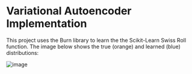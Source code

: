 # Variational Autoencoder Implementation

This project uses the Burn library to learn the the Scikit-Learn Swiss Roll function. The image below shows the true (orange) and learned (blue) distributions:

![image](https://github.com/benvansleen/burn-vae/assets/78059325/2dbe47c2-9c36-4653-9440-b76b4fc74e7c)
